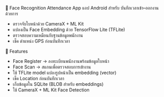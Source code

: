 📌 Face Recognition Attendance App
แอป Android สำหรับ บันทึกเวลาเข้า–ออกงาน ด้วยการ
- ตรวจจับใบหน้าด้วย CameraX + ML Kit
- แปลงเป็น Face Embedding ด้วย TensorFlow Lite (TFLite)
- ตรวจสอบความเหมือนกับฐานข้อมูลพนักงาน
- เช็ค ตำแหน่ง GPS ก่อนบันทึกเวลา

🚀 Features
- Face Register → ลงทะเบียนพนักงานพร้อมข้อมูลใบหน้า
- Face Scan → สแกนเพื่อตรวจสอบการเข้างาน
- ใช้ TFLite model แปลงรูปหน้าเป็น embedding (vector)
- เช็ค Location ก่อนบันทึกเวลา
- เก็บข้อมูลใน SQLite (BLOB สำหรับ embeddings)
- ใช้ CameraX + ML Kit Face Detection
